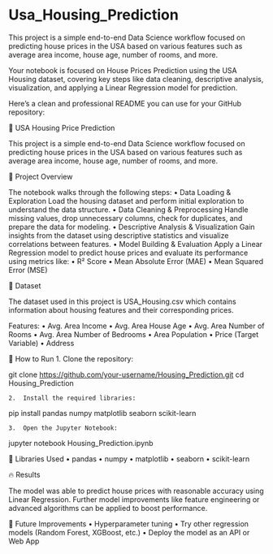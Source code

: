# Usa_Housing_Prediction
This project is a simple end-to-end Data Science workflow focused on predicting house prices in the USA based on various features such as average area income, house age, number of rooms, and more.

Your notebook is focused on House Prices Prediction using the USA Housing dataset, covering key steps like data cleaning, descriptive analysis, visualization, and applying a Linear Regression model for prediction.

Here’s a clean and professional README you can use for your GitHub repository:

🏡 USA Housing Price Prediction

This project is a simple end-to-end Data Science workflow focused on predicting house prices in the USA based on various features such as average area income, house age, number of rooms, and more.

📄 Project Overview

The notebook walks through the following steps:
	•	Data Loading & Exploration
Load the housing dataset and perform initial exploration to understand the data structure.
	•	Data Cleaning & Preprocessing
Handle missing values, drop unnecessary columns, check for duplicates, and prepare the data for modeling.
	•	Descriptive Analysis & Visualization
Gain insights from the dataset using descriptive statistics and visualize correlations between features.
	•	Model Building & Evaluation
Apply a Linear Regression model to predict house prices and evaluate its performance using metrics like:
	•	R² Score
	•	Mean Absolute Error (MAE)
	•	Mean Squared Error (MSE)

📂 Dataset

The dataset used in this project is USA_Housing.csv which contains information about housing features and their corresponding prices.

Features:
	•	Avg. Area Income
	•	Avg. Area House Age
	•	Avg. Area Number of Rooms
	•	Avg. Area Number of Bedrooms
	•	Area Population
	•	Price (Target Variable)
	•	Address

🚀 How to Run
	1.	Clone the repository:

git clone https://github.com/your-username/Housing_Prediction.git
cd Housing_Prediction

	2.	Install the required libraries:

pip install pandas numpy matplotlib seaborn scikit-learn

	3.	Open the Jupyter Notebook:

jupyter notebook Housing_Prediction.ipynb

🧰 Libraries Used
	•	pandas
	•	numpy
	•	matplotlib
	•	seaborn
	•	scikit-learn

🔥 Results

The model was able to predict house prices with reasonable accuracy using Linear Regression. Further model improvements like feature engineering or advanced algorithms can be applied to boost performance.

📌 Future Improvements
	•	Hyperparameter tuning
	•	Try other regression models (Random Forest, XGBoost, etc.)
	•	Deploy the model as an API or Web App
